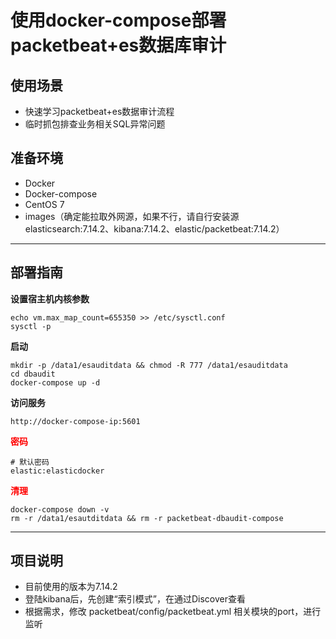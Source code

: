 # 使用docker-compose部署packetbeat+es数据库审计

## 使用场景
* 快速学习packetbeat+es数据审计流程
* 临时抓包排查业务相关SQL异常问题

## 准备环境

* Docker
* Docker-compose
* CentOS 7 
* images（确定能拉取外网源，如果不行，请自行安装源elasticsearch:7.14.2、kibana:7.14.2、elastic/packetbeat:7.14.2）
---

## 部署指南

**设置宿主机内核参数**

```
echo vm.max_map_count=655350 >> /etc/sysctl.conf
sysctl -p
```

**启动**

```
mkdir -p /data1/esauditdata && chmod -R 777 /data1/esauditdata
cd dbaudit
docker-compose up -d
```

**访问服务**

```
http://docker-compose-ip:5601
```

<font color=#FF0000 >**密码**</font> 

```
# 默认密码
elastic:elasticdocker
```
<font color=#FF0000 >**清理**</font> 

```
docker-compose down -v 
rm -r /data1/esautditdata && rm -r packetbeat-dbaudit-compose
```

---

## 项目说明

* 目前使用的版本为7.14.2
* 登陆kibana后，先创建“索引模式”，在通过Discover查看
* 根据需求，修改 packetbeat/config/packetbeat.yml 相关模块的port，进行监听
